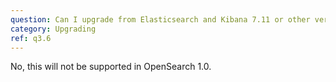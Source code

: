```yaml
---
question: Can I upgrade from Elasticsearch and Kibana 7.11 or other versions released after the fork?
category: Upgrading
ref: q3.6
---
```

No, this will not be supported in OpenSearch 1.0.
